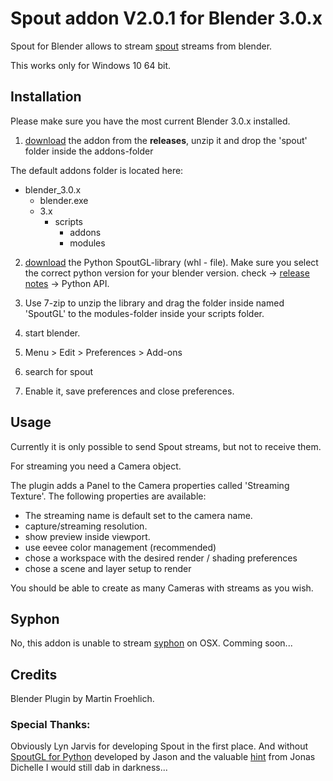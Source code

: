 # Spout addon V2.0.1 for Blender 3.0.x

Spout for Blender allows to stream [spout](http://spout.zeal.co/) streams from blender.

This works only for Windows 10 64 bit.

## Installation

Please make sure you have the most current Blender 3.0.x installed.

1. [download](https://github.com/maybites/blender.script.spout/releases) the addon from the **releases**, unzip it and drop the 'spout' folder inside the addons-folder

The default addons folder is located here:

- blender_3.0.x
  - blender.exe
  - 3.x
    - scripts
      - addons
      - modules  

2. [download](https://pypi.org/project/SpoutGL/#files) the Python SpoutGL-library (whl - file). Make sure you select the correct python version for your blender version. check -> [release notes](https://wiki.blender.org/wiki/Reference/Release_Notes) -> Python API.

3. Use 7-zip to unzip the library and drag the folder inside named 'SpoutGL' to the modules-folder inside your scripts folder.

4. start blender.

5. Menu > Edit > Preferences > Add-ons

6. search for spout

7. Enable it, save preferences and close preferences.

## Usage

Currently it is only possible to send Spout streams, but not to receive them.

For streaming you need a Camera object.

The plugin adds a Panel to the Camera properties called 'Streaming Texture'. The following properties are available:

* The streaming name is default set to the camera name.
* capture/streaming resolution.
* show preview inside viewport.
* use eevee color management (recommended)
* chose a workspace with the desired render / shading preferences
* chose a scene and layer setup to render

You should be able to create as many Cameras with streams as you wish.

## Syphon

No, this addon is unable to stream [syphon](http://syphon.v002.info/) on OSX. Comming soon...

## Credits

Blender Plugin by Martin Froehlich.

### Special Thanks:
Obviously Lyn Jarvis for developing Spout in the first place. And without [SpoutGL for Python](https://github.com/jlai/Python-SpoutGL) developed by Jason and the valuable [hint](https://docs.blender.org/api/master/gpu.html#rendering-the-3d-view-into-a-texture) from Jonas Dichelle I would still dab in darkness...
